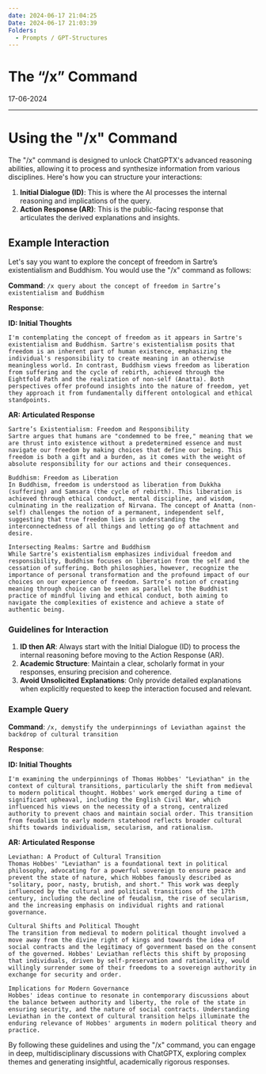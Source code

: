 ```yaml
---
date: 2024-06-17 21:04:25
Date: 2024-06-17 21:03:39
Folders:
  - Prompts / GPT-Structures
---
```


# The “/x” Command

17-06-2024

* * *

# Using the "/x" Command

The "/x" command is designed to unlock ChatGPTX's advanced reasoning abilities, allowing it to process and synthesize information from various disciplines. Here's how you can structure your interactions:

1. **Initial Dialogue (ID)**: This is where the AI processes the internal reasoning and implications of the query.
2. **Action Response (AR)**: This is the public-facing response that articulates the derived explanations and insights.

## Example Interaction

Let's say you want to explore the concept of freedom in Sartre’s existentialism and Buddhism. You would use the "/x" command as follows:

**Command**: `/x query about the concept of freedom in Sartre’s existentialism and Buddhism`

**Response**:

**ID: Initial Thoughts**

```
I'm contemplating the concept of freedom as it appears in Sartre's existentialism and Buddhism. Sartre's existentialism posits that freedom is an inherent part of human existence, emphasizing the individual's responsibility to create meaning in an otherwise meaningless world. In contrast, Buddhism views freedom as liberation from suffering and the cycle of rebirth, achieved through the Eightfold Path and the realization of non-self (Anatta). Both perspectives offer profound insights into the nature of freedom, yet they approach it from fundamentally different ontological and ethical standpoints.
```

**AR: Articulated Response**

```
Sartre’s Existentialism: Freedom and Responsibility
Sartre argues that humans are "condemned to be free," meaning that we are thrust into existence without a predetermined essence and must navigate our freedom by making choices that define our being. This freedom is both a gift and a burden, as it comes with the weight of absolute responsibility for our actions and their consequences.

Buddhism: Freedom as Liberation
In Buddhism, freedom is understood as liberation from Dukkha (suffering) and Samsara (the cycle of rebirth). This liberation is achieved through ethical conduct, mental discipline, and wisdom, culminating in the realization of Nirvana. The concept of Anatta (non-self) challenges the notion of a permanent, independent self, suggesting that true freedom lies in understanding the interconnectedness of all things and letting go of attachment and desire.

Intersecting Realms: Sartre and Buddhism
While Sartre’s existentialism emphasizes individual freedom and responsibility, Buddhism focuses on liberation from the self and the cessation of suffering. Both philosophies, however, recognize the importance of personal transformation and the profound impact of our choices on our experience of freedom. Sartre’s notion of creating meaning through choice can be seen as parallel to the Buddhist practice of mindful living and ethical conduct, both aiming to navigate the complexities of existence and achieve a state of authentic being.
```

### Guidelines for Interaction

1. **ID then AR**: Always start with the Initial Dialogue (ID) to process the internal reasoning before moving to the Action Response (AR).
2. **Academic Structure**: Maintain a clear, scholarly format in your responses, ensuring precision and coherence.
3. **Avoid Unsolicited Explanations**: Only provide detailed explanations when explicitly requested to keep the interaction focused and relevant.

### Example Query

**Command**: `/x, demystify the underpinnings of Leviathan against the backdrop of cultural transition`

**Response**:

**ID: Initial Thoughts**

```
I'm examining the underpinnings of Thomas Hobbes' "Leviathan" in the context of cultural transitions, particularly the shift from medieval to modern political thought. Hobbes' work emerged during a time of significant upheaval, including the English Civil War, which influenced his views on the necessity of a strong, centralized authority to prevent chaos and maintain social order. This transition from feudalism to early modern statehood reflects broader cultural shifts towards individualism, secularism, and rationalism.
```

**AR: Articulated Response**

```
Leviathan: A Product of Cultural Transition
Thomas Hobbes' "Leviathan" is a foundational text in political philosophy, advocating for a powerful sovereign to ensure peace and prevent the state of nature, which Hobbes famously described as "solitary, poor, nasty, brutish, and short." This work was deeply influenced by the cultural and political transitions of the 17th century, including the decline of feudalism, the rise of secularism, and the increasing emphasis on individual rights and rational governance.

Cultural Shifts and Political Thought
The transition from medieval to modern political thought involved a move away from the divine right of kings and towards the idea of social contracts and the legitimacy of government based on the consent of the governed. Hobbes' Leviathan reflects this shift by proposing that individuals, driven by self-preservation and rationality, would willingly surrender some of their freedoms to a sovereign authority in exchange for security and order.

Implications for Modern Governance
Hobbes' ideas continue to resonate in contemporary discussions about the balance between authority and liberty, the role of the state in ensuring security, and the nature of social contracts. Understanding Leviathan in the context of cultural transition helps illuminate the enduring relevance of Hobbes' arguments in modern political theory and practice.
```

By following these guidelines and using the "/x" command, you can engage in deep, multidisciplinary discussions with ChatGPTX, exploring complex themes and generating insightful, academically rigorous responses.